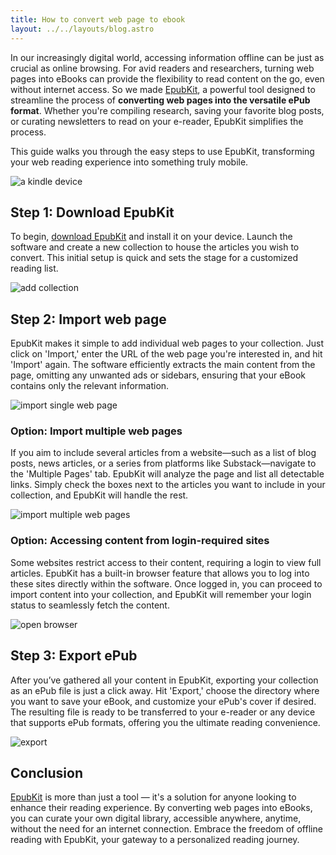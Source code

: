 ```yaml
---
title: How to convert web page to ebook
layout: ../../layouts/blog.astro
---
```


In our increasingly digital world, accessing information offline can be just as crucial as online browsing. For avid readers and researchers, turning web pages into eBooks can provide the flexibility to read content on the go, even without internet access. So we made [EpubKit](/), a powerful tool designed to streamline the process of **converting web pages into the versatile ePub format**. Whether you're compiling research, saving your favorite blog posts, or curating newsletters to read on your e-reader, EpubKit simplifies the process. 

This guide walks you through the easy steps to use EpubKit, transforming your web reading experience into something truly mobile.

![a kindle device](/images/kindle.jpg)

## Step 1: Download EpubKit

To begin, [download EpubKit](/) and install it on your device. Launch the software and create a new collection to house the articles you wish to convert. This initial setup is quick and sets the stage for a customized reading list.

![add collection](/images/epubkit-add-collection.png)

## Step 2: Import web page

EpubKit makes it simple to add individual web pages to your collection. Just click on 'Import,' enter the URL of the web page you're interested in, and hit 'Import' again. The software efficiently extracts the main content from the page, omitting any unwanted ads or sidebars, ensuring that your eBook contains only the relevant information.

![import single web page](/images/epubkit-single-page.png)

### Option: Import multiple web pages

If you aim to include several articles from a website—such as a list of blog posts, news articles, or a series from platforms like Substack—navigate to the 'Multiple Pages' tab. EpubKit will analyze the page and list all detectable links. Simply check the boxes next to the articles you want to include in your collection, and EpubKit will handle the rest.

![import multiple web pages](/images/epubkit-multi-pages.png)

### Option: Accessing content from login-required sites

Some websites restrict access to their content, requiring a login to view full articles. EpubKit has a built-in browser feature that allows you to log into these sites directly within the software. Once logged in, you can proceed to import content into your collection, and EpubKit will remember your login status to seamlessly fetch the content.

![open browser](/images/epubkit-open-browser.png)

## Step 3: Export ePub

After you’ve gathered all your content in EpubKit, exporting your collection as an ePub file is just a click away. Hit 'Export,' choose the directory where you want to save your eBook, and customize your ePub's cover if desired. The resulting file is ready to be transferred to your e-reader or any device that supports ePub formats, offering you the ultimate reading convenience.

![export](/images/epubkit-export.png)

## Conclusion

[EpubKit](/) is more than just a tool — it's a solution for anyone looking to enhance their reading experience. By converting web pages into eBooks, you can curate your own digital library, accessible anywhere, anytime, without the need for an internet connection. Embrace the freedom of offline reading with EpubKit, your gateway to a personalized reading journey.
